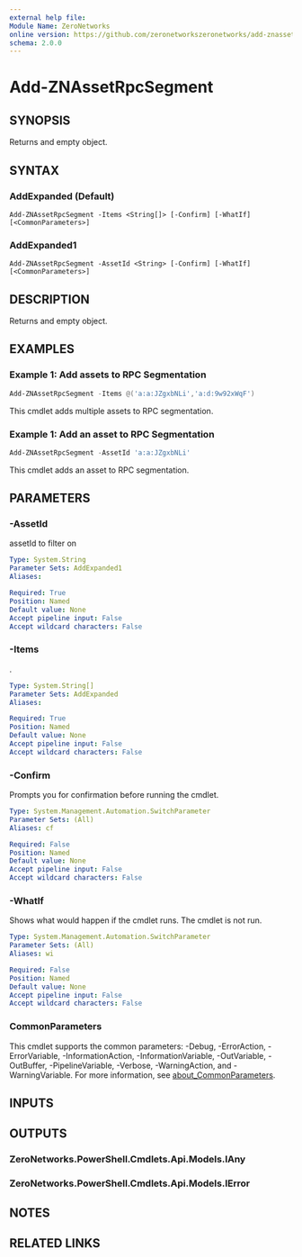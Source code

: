 ```yaml
---
external help file:
Module Name: ZeroNetworks
online version: https://github.com/zeronetworkszeronetworks/add-znassetrpcsegment
schema: 2.0.0
---
```


# Add-ZNAssetRpcSegment

## SYNOPSIS
Returns and empty object.

## SYNTAX

### AddExpanded (Default)
```
Add-ZNAssetRpcSegment -Items <String[]> [-Confirm] [-WhatIf] [<CommonParameters>]
```

### AddExpanded1
```
Add-ZNAssetRpcSegment -AssetId <String> [-Confirm] [-WhatIf] [<CommonParameters>]
```

## DESCRIPTION
Returns and empty object.

## EXAMPLES

### Example 1: Add assets to RPC Segmentation
```powershell
Add-ZNAssetRpcSegment -Items @('a:a:JZgxbNLi','a:d:9w92xWqF')
```

This cmdlet adds multiple assets to RPC segmentation.

### Example 1: Add an asset to RPC Segmentation
```powershell
Add-ZNAssetRpcSegment -AssetId 'a:a:JZgxbNLi'
```

This cmdlet adds an asset to RPC segmentation.

## PARAMETERS

### -AssetId
assetId to filter on

```yaml
Type: System.String
Parameter Sets: AddExpanded1
Aliases:

Required: True
Position: Named
Default value: None
Accept pipeline input: False
Accept wildcard characters: False
```

### -Items
.

```yaml
Type: System.String[]
Parameter Sets: AddExpanded
Aliases:

Required: True
Position: Named
Default value: None
Accept pipeline input: False
Accept wildcard characters: False
```

### -Confirm
Prompts you for confirmation before running the cmdlet.

```yaml
Type: System.Management.Automation.SwitchParameter
Parameter Sets: (All)
Aliases: cf

Required: False
Position: Named
Default value: None
Accept pipeline input: False
Accept wildcard characters: False
```

### -WhatIf
Shows what would happen if the cmdlet runs.
The cmdlet is not run.

```yaml
Type: System.Management.Automation.SwitchParameter
Parameter Sets: (All)
Aliases: wi

Required: False
Position: Named
Default value: None
Accept pipeline input: False
Accept wildcard characters: False
```

### CommonParameters
This cmdlet supports the common parameters: -Debug, -ErrorAction, -ErrorVariable, -InformationAction, -InformationVariable, -OutVariable, -OutBuffer, -PipelineVariable, -Verbose, -WarningAction, and -WarningVariable. For more information, see [about_CommonParameters](http://go.microsoft.com/fwlink/?LinkID=113216).

## INPUTS

## OUTPUTS

### ZeroNetworks.PowerShell.Cmdlets.Api.Models.IAny

### ZeroNetworks.PowerShell.Cmdlets.Api.Models.IError

## NOTES

## RELATED LINKS

